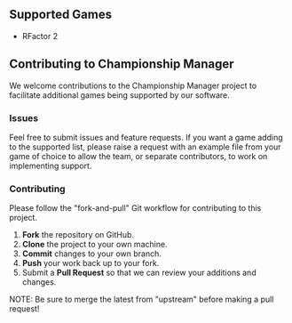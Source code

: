 ## Supported Games
* RFactor 2

## Contributing to Championship Manager
We welcome contributions to the Championship Manager project to facilitate additional games being supported by our software.

### Issues
Feel free to submit issues and feature requests. If you want a game adding to the supported list, please raise a request with an example file from your game of choice to allow the team, or separate contributors, to work on implementing support.

### Contributing
Please follow the "fork-and-pull" Git workflow for contributing to this project.
1. <b>Fork</b> the repository on GitHub.
2. <b>Clone</b> the project to your own machine.
3. <b>Commit</b> changes to your own branch.
4. <b>Push</b> your work back up to your fork.
5. Submit a <b>Pull Request</b> so that we can review your additions and changes.

NOTE: Be sure to merge the latest from "upstream" before making a pull request!
